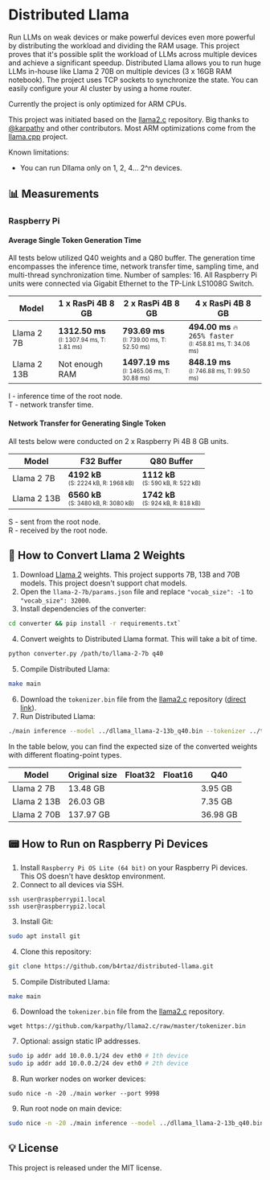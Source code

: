 # Distributed Llama

Run LLMs on weak devices or make powerful devices even more powerful by distributing the workload and dividing the RAM usage. This project proves that it's possible split the workload of LLMs across multiple devices and achieve a significant speedup. Distributed Llama allows you to run huge LLMs in-house like Llama 2 70B on multiple devices (3 x 16GB RAM notebook). The project uses TCP sockets to synchronize the state. You can easily configure your AI cluster by using a home router.

Currently the project is only optimized for ARM CPUs.

This project was initiated based on the [llama2.c](https://github.com/karpathy/llama2.c) repository. Big thanks to [@karpathy](https://github.com/karpathy) and other contributors. Most ARM optimizations come from the [llama.cpp](https://github.com/ggerganov/llama.cpp) project.

Known limitations:
* You can run Dllama only on 1, 2, 4... 2^n devices.

## 📊 Measurements

### Raspberry Pi

#### Average Single Token Generation Time

All tests below utilized Q40 weights and a Q80 buffer. The generation time encompasses the inference time, network transfer time, sampling time, and multi-thread synchronization time. Number of samples: 16. All Raspberry Pi units were connected via Gigabit Ethernet to the TP-Link LS1008G Switch.

| Model       | 1 x RasPi 4B 8 GB                                                   | 2 x RasPi 4B 8 GB                                                     | 4 x RasPi 4B 8 GB                                                                    |
|-------------|---------------------------------------------------------------------|-----------------------------------------------------------------------|--------------------------------------------------------------------------------------|
| Llama 2 7B  | **1312.50 ms**<br><sub><sup>(I: 1307.94 ms, T: 1.81 ms)</sup></sub> | **793.69 ms**<br><sub><sup>(I: 739.00 ms, T: 52.50 ms)</sup></sub>    | **494.00 ms** `🔥 265% faster` <br><sub><sup>(I: 458.81 ms, T: 34.06 ms)</sup></sub> |
| Llama 2 13B | Not enough RAM                                                      | **1497.19 ms**<br><sub><sup>(I: 1465.06 ms, T: 30.88 ms)</sup></sub>  | **848.19 ms** <br><sub><sup>(I: 746.88 ms, T: 99.50 ms)</sup></sub>                  |

I - inference time of the root node.<br>
T - network transfer time.

#### Network Transfer for Generating Single Token

All tests below were conducted on 2 x Raspberry Pi 4B 8 GB units.

| Model       | F32 Buffer                                                       | Q80 Buffer                                                        |
|-------------|------------------------------------------------------------------|-------------------------------------------------------------------|
| Llama 2 7B  | **4192 kB**<br><sub><sup>(S: 2224 kB, R: 1968 kB)</sup></sub>    | **1112 kB** <br><sub><sup>(S: 590 kB, R: 522 kB)</sup></sub>      |
| Llama 2 13B | **6560 kB**<br><sub><sup>(S: 3480 kB, R: 3080 kB)</sup></sub>    | **1742 kB** <br><sub><sup>(S: 924 kB, R: 818 kB)</sup></sub>     |

S - sent from the root node.<br>
R - received by the root node.

<!--
### MacBook Pro M1

70B:

```
⏩ Loaded 39706066944 bytes
🔶 G 293682 ms I 293091 ms T  137 ms S      0 kB R      0 kB Hello
🔶 G 400083 ms I 398644 ms T  171 ms S      0 kB R      0 kB  world
🔶 G 513173 ms I 511657 ms T  264 ms S      0 kB R      0 kB !
```
-->

## 🔨 How to Convert Llama 2 Weights

1. Download [Llama 2](https://github.com/facebookresearch/llama) weights. This project supports 7B, 13B and 70B models. This project doesn't support chat models.
2. Open the `llama-2-7b/params.json` file and replace `"vocab_size": -1` to `"vocab_size": 32000`.
3. Install dependencies of the converter:
```sh
cd converter && pip install -r requirements.txt`
```
4. Convert weights to Distributed Llama format. This will take a bit of time.
```sh
python converter.py /path/to/llama-2-7b q40
```
5. Compile Distributed Llama:
```sh
make main
```
6. Download the `tokenizer.bin` file from the [llama2.c](https://github.com/karpathy/llama2.c) repository ([direct link](https://github.com/karpathy/llama2.c/raw/master/tokenizer.bin)).
7. Run Distributed Llama:
```sh
./main inference --model ../dllama_llama-2-13b_q40.bin --tokenizer ../tokenizer.bin --weights-float-type q40 --buffer-float-type q80 --prompt "Hello world" --steps 16 --nthreads 4
```

In the table below, you can find the expected size of the converted weights with different floating-point types.

| Model       | Original size | Float32  | Float16  | Q40      |
|-------------|---------------|----------|----------|----------|
| Llama 2 7B  | 13.48 GB      |          |          | 3.95 GB  |
| Llama 2 13B | 26.03 GB      |          |          | 7.35 GB  |
| Llama 2 70B | 137.97 GB     |          |          | 36.98 GB |

## 📟 How to Run on Raspberry Pi Devices

1. Install `Raspberry Pi OS Lite (64 bit)` on your Raspberry Pi devices. This OS doesn't have desktop environment.
2. Connect to all devices via SSH.
```
ssh user@raspberrypi1.local
ssh user@raspberrypi2.local
```
3. Install Git:
```sh
sudo apt install git
```
4. Clone this repository:
```sh
git clone https://github.com/b4rtaz/distributed-llama.git
```
5. Compile Distributed Llama:
```sh
make main
```
6. Download the `tokenizer.bin` file from the [llama2.c](https://github.com/karpathy/llama2.c) repository.
```
wget https://github.com/karpathy/llama2.c/raw/master/tokenizer.bin
```
7. Optional: assign static IP addresses.
```sh
sudo ip addr add 10.0.0.1/24 dev eth0 # 1th device
sudo ip addr add 10.0.0.2/24 dev eth0 # 2th device
```
8. Run worker nodes on worker devices:
```
sudo nice -n -20 ./main worker --port 9998
```
9. Run root node on main device:
```sh
sudo nice -n -20 ./main inference --model ../dllama_llama-2-13b_q40.bin --tokenizer ../tokenizer.bin --weights-float-type q40 --buffer-float-type q80 --prompt "Hello world" --steps 16 --nthreads 4 --workers 10.0.0.1:9998
```

## 💡 License

This project is released under the MIT license.